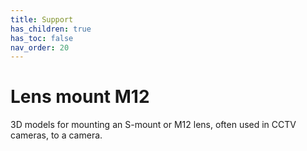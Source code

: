 ```yaml
---
title: Support
has_children: true
has_toc: false
nav_order: 20
---
```


# Lens mount M12

3D models for mounting an S-mount or M12 lens, often used in CCTV cameras, to a camera.